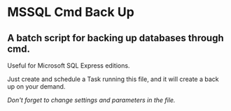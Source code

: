 # MSSQL Cmd Back Up

## A batch script for backing up databases through cmd.

Useful for Microsoft SQL Express editions.

Just create and schedule a Task running this file, and it will create a back up on your demand.

*Don't forget to change settings and parameters in the file.*
